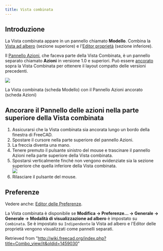 ```yaml
---
title: Vista combinata
---
```

## Introduzione

La Vista combinata appare in un pannello chiamato **Modello**. Combina la [Vista ad albero](/Tree_view/it "Tree view/it") (sezione superiore) e l'[Editor proprietà](/Property_editor/it "Property editor/it") (sezione inferiore).

Il [Pannello Azioni](/Task_panel/it "Task panel/it"), che faceva parte della Vista Combinata, è un pannello separato chiamato **Azioni** in versione 1.0 e superiori. Può essere [ancorato](#Ancorare_il_Pannello_delle_azioni_nella_parte_superiore_della_Vista_combinata) sopra la Vista Combinata per ottenere il layout compatto delle versioni precedenti.

![](/images/Combo_View_Example.png)

La Vista combinata (scheda Modello) con il Pannello Azioni ancorato (scheda Azioni)

## Ancorare il Pannello delle azioni nella parte superiore della Vista combinata

1. Assicurarsi che la Vista combinata sia ancorata lungo un bordo della finestra di FreeCAD.
2. Spostare il cursore nella parte superiore del pannello Azioni.
3. La freccia diventa una mano.
4. Tenere premuto il pulsante sinistro del mouse e trascinare il pannello Azioni nella parte superiore della Vista combinata.
5. Spostarsi verticalmente finché non vengono evidenziate sia la sezione superiore che quella inferiore della Vista combinata.  
   ![](/images/Tasks_Dockable.png)
6. Rilasciare il pulsante del mouse.

## Preferenze

Vedere anche: [Editor delle Preferenze](/Preferences_Editor/it "Preferences Editor/it").

La Vista combinata è disponibile se **Modifica → Preferenze... → Generale → Generale → Modalità di visualizzazione ad albero** è impostato su `Combinata`. Se è impostato su `Indipendente` la Vista ad albero e l'Editor delle proprietà vengono visualizzati come pannelli separati.

Retrieved from "<http://wiki.freecad.org/index.php?title=Combo_view/it&oldid=1459030>"